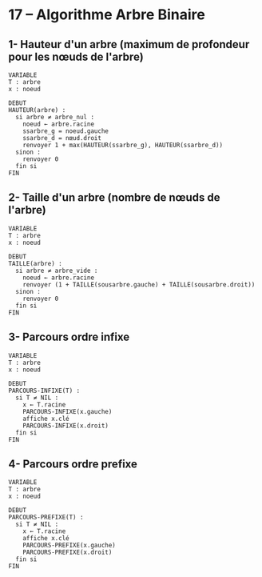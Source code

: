 # 17 – Algorithme Arbre Binaire

## 1-	Hauteur d'un arbre (maximum de profondeur pour les nœuds de l'arbre) 

```pseudocode
VARIABLE
T : arbre
x : noeud

DEBUT
HAUTEUR(arbre) :
  si arbre ≠ arbre_nul :
	noeud ← arbre.racine
	ssarbre_g = noeud.gauche
	ssarbre_d = nœud.droit
    renvoyer 1 + max(HAUTEUR(ssarbre_g), HAUTEUR(ssarbre_d))
  sinon :
    renvoyer 0
  fin si
FIN
```

## 2-	Taille d'un arbre (nombre de nœuds de l'arbre)

```pseudocode
VARIABLE
T : arbre
x : noeud

DEBUT
TAILLE(arbre) :
  si arbre ≠ arbre_vide :
    noeud ← arbre.racine
    renvoyer (1 + TAILLE(sousarbre.gauche) + TAILLE(sousarbre.droit))
  sinon :
    renvoyer 0
  fin si
FIN
```
## 3-	Parcours ordre infixe

```pseudocode
VARIABLE
T : arbre
x : noeud

DEBUT
PARCOURS-INFIXE(T) :
  si T ≠ NIL :
    x ← T.racine
    PARCOURS-INFIXE(x.gauche)
    affiche x.clé
    PARCOURS-INFIXE(x.droit)
  fin si
FIN
```
## 4-	Parcours ordre prefixe
```pseudocode
VARIABLE
T : arbre
x : noeud

DEBUT
PARCOURS-PREFIXE(T) :
  si T ≠ NIL :
    x ← T.racine
    affiche x.clé
    PARCOURS-PREFIXE(x.gauche)
    PARCOURS-PREFIXE(x.droit)
  fin si
FIN
```